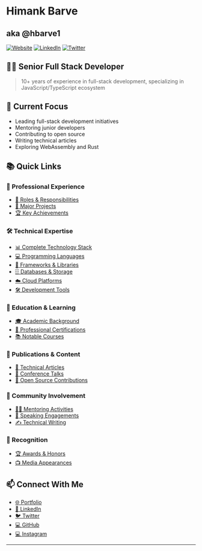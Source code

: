 <!-- @format -->

# Himank Barve

## aka @hbarve1

<a href="https://hbarve1.com" target="_blank" rel="noopener noreferrer">![Website](https://img.shields.io/website?label=hbarve1.com&style=for-the-badge&url=https%3A%2F%2Fhbarve1.com)</a>
<a href="https://linkedin.com/in/hbarve1" target="_blank" rel="noopener noreferrer">![LinkedIn](https://img.shields.io/badge/LinkedIn-Connect-blue?style=for-the-badge&logo=linkedin)</a>
<a href="https://twitter.com/hbarve1" target="_blank" rel="noopener noreferrer">![Twitter](https://img.shields.io/badge/Twitter-Follow-blue?style=for-the-badge&logo=twitter)</a>

## 👨‍💻 Senior Full Stack Developer

> 10+ years of experience in full-stack development, specializing in JavaScript/TypeScript ecosystem

## 🌟 Current Focus

- Leading full-stack development initiatives
- Mentoring junior developers
- Contributing to open source
- Writing technical articles
- Exploring WebAssembly and Rust

## 📚 Quick Links

### 💼 Professional Experience
- [👥 Roles & Responsibilities](content/experience/roles.md)
- [🚀 Major Projects](content/experience/projects.md)
- [🏆 Key Achievements](content/experience/achievements.md)

### 🛠️ Technical Expertise
- [📊 Complete Technology Stack](content/expertise/tech-stack.md)
- [💻 Programming Languages](content/expertise/languages.md)
- [🔧 Frameworks & Libraries](content/expertise/frameworks.md)
- [🗄️ Databases & Storage](content/expertise/databases.md)
- [☁️ Cloud Platforms](content/expertise/cloud.md)
- [🛠️ Development Tools](content/expertise/tools.md)

### 📖 Education & Learning
- [🎓 Academic Background](content/education/degrees.md)
- [📜 Professional Certifications](content/education/certifications.md)
- [📚 Notable Courses](content/education/courses.md)

### 📝 Publications & Content
- [📰 Technical Articles](content/publications/articles.md)
- [🎤 Conference Talks](content/publications/talks.md)
- [🌟 Open Source Contributions](content/publications/opensource.md)

### 🤝 Community Involvement
- [👨‍🏫 Mentoring Activities](content/community/mentoring.md)
- [🎯 Speaking Engagements](content/community/speaking.md)
- [✍️ Technical Writing](content/community/writing.md)

### 🏅 Recognition
- [🏆 Awards & Honors](content/recognition/awards.md)
- [📺 Media Appearances](content/recognition/media.md)


## 📫 Connect With Me

- [🌐 Portfolio](https://hbarve1.com)
- [💼 LinkedIn](https://linkedin.com/in/hbarve1)
- [🐦 Twitter](https://twitter.com/hbarve1)
- [💻 GitHub](https://github.com/hbarve1)
- [💻 Instagram](https://www.instagram.com/hbarve1.official/)

---

<!-- <details>
  <summary>📊 GitHub Stats</summary>
  
  <img align="left" alt="GitHub Stats" src="https://github-readme-stats.vercel.app/api?username=hbarve1&show_icons=true&hide_border=false&title_color=ff652f&icon_color=FFE400&bg_color=09131B&text_color=ffffff&border_color=0c1a25" />
  
  <img align="left" alt="Top Languages" src="https://github-readme-stats.vercel.app/api/top-langs/?username=hbarve1&layout=compact&theme=dark" />
  
  <img src="https://github-profile-trophy.vercel.app/?username=hbarve1&theme=darkhub&no-frame=true&no-bg=true&margin-w=4" />
</details> -->

<!-- Reference
https://github.com/codeSTACKr/codeSTACKr
https://github.com/shorwood/shorwood/blob/main/README.md
-->
